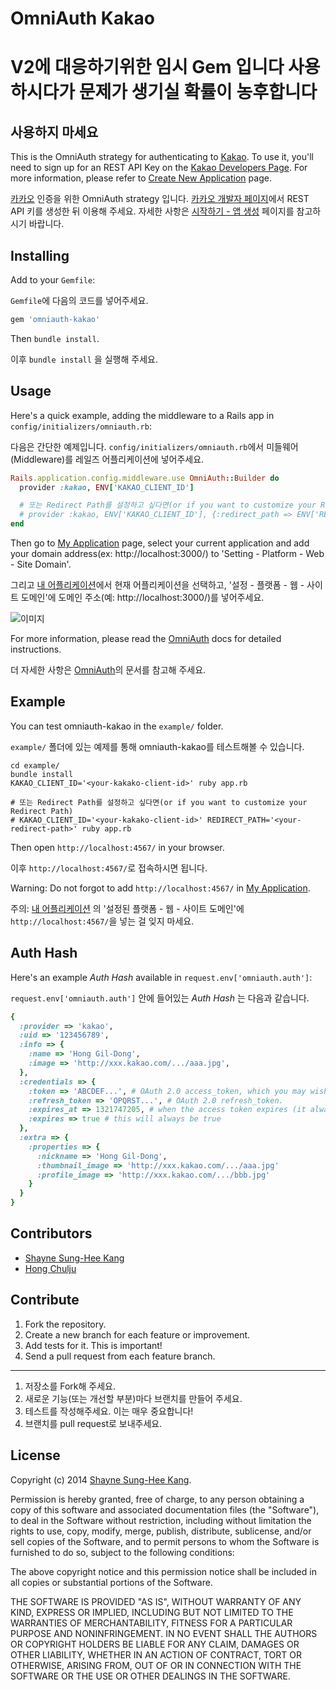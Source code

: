 # OmniAuth Kakao

# V2에 대응하기위한 임시 Gem 입니다 사용하시다가 문제가 생기실 확률이 농후합니다
## 사용하지 마세요
This is the OmniAuth strategy for authenticating to [Kakao](http://www.kakao.com/). To
use it, you'll need to sign up for an REST API Key on the [Kakao Developers Page](http://developers.kakao.com). For more information, please refer to [Create New Application](https://developers.kakao.com/docs/restapi#시작하기-앱-생성) page.

[카카오](http://www.kakao.com/) 인증을 위한 OmniAuth strategy 입니다. [카카오 개발자 페이지](http://developers.kakao.com)에서 REST API 키를 생성한 뒤 이용해 주세요. 자세한 사항은 [시작하기 - 앱 생성](https://developers.kakao.com/docs/restapi#시작하기-앱-생성) 페이지를 참고하시기 바랍니다.

## Installing

Add to your `Gemfile`:

`Gemfile`에 다음의 코드를 넣어주세요.

```ruby
gem 'omniauth-kakao'
```

Then `bundle install`.

이후 `bundle install` 을 실행해 주세요.

## Usage

Here's a quick example, adding the middleware to a Rails app in `config/initializers/omniauth.rb`:

다음은 간단한 예제입니다. `config/initializers/omniauth.rb`에서 미들웨어(Middleware)를 레일즈 어플리케이션에 넣어주세요.


```ruby
Rails.application.config.middleware.use OmniAuth::Builder do
  provider :kakao, ENV['KAKAO_CLIENT_ID']

  # 또는 Redirect Path를 설정하고 싶다면(or if you want to customize your Redirect Path)
  # provider :kakao, ENV['KAKAO_CLIENT_ID'], {:redirect_path => ENV['REDIRECT_PATH']}
end
```

Then go to [My Application](https://developers.kakao.com/apps) page, select your current application and add your domain address(ex: http://localhost:3000/) to  'Setting - Platform - Web - Site Domain'.

그리고 [내 어플리케이션](https://developers.kakao.com/apps)에서 현재 어플리케이션을 선택하고, '설정 - 플랫폼 - 웹 - 사이트 도메인'에  도메인 주소(예: http://localhost:3000/)를 넣어주세요.

![이미지](https://developers.kakao.com/assets/images/dashboard/dev_011.png)

For more information, please read the [OmniAuth](https://github.com/intridea/omniauth) docs for detailed instructions.

더 자세한 사항은 [OmniAuth](https://github.com/intridea/omniauth)의 문서를 참고해 주세요.

## Example

You can test omniauth-kakao in the `example/` folder.

`example/` 폴더에 있는 예제를 통해 omniauth-kakao를 테스트해볼 수 있습니다.

```
cd example/
bundle install
KAKAO_CLIENT_ID='<your-kakako-client-id>' ruby app.rb

# 또는 Redirect Path를 설정하고 싶다면(or if you want to customize your Redirect Path)
# KAKAO_CLIENT_ID='<your-kakako-client-id>' REDIRECT_PATH='<your-redirect-path>' ruby app.rb
```

Then open `http://localhost:4567/` in your browser.

이후 `http://localhost:4567/`로 접속하시면 됩니다.

Warning: Do not forgot to add `http://localhost:4567/` in [My Application](https://developers.kakao.com/apps).

주의: [내 어플리케이션](https://developers.kakao.com/apps) 의 '설정된 플랫폼 - 웹 - 사이트 도메인'에 `http://localhost:4567/`을 넣는 걸 잊지 마세요.

## Auth Hash

Here's an example *Auth Hash* available in `request.env['omniauth.auth']`:

`request.env['omniauth.auth']` 안에 들어있는 *Auth Hash* 는 다음과 같습니다.

```ruby
{
  :provider => 'kakao',
  :uid => '123456789',
  :info => {
    :name => 'Hong Gil-Dong',
    :image => 'http://xxx.kakao.com/.../aaa.jpg',
  },
  :credentials => {
    :token => 'ABCDEF...', # OAuth 2.0 access_token, which you may wish to store.
    :refresh_token => 'OPQRST...', # OAuth 2.0 refresh_token.
    :expires_at => 1321747205, # when the access token expires (it always will)
    :expires => true # this will always be true
  },
  :extra => {
    :properties => {
      :nickname => 'Hong Gil-Dong',
      :thumbnail_image => 'http://xxx.kakao.com/.../aaa.jpg'
      :profile_image => 'http://xxx.kakao.com/.../bbb.jpg'
    }
  }
}
```

## Contributors
* [Shayne Sung-Hee Kang](https://github.com/shaynekang)
* [Hong Chulju](https://github.com/fegs)

## Contribute

1. Fork the repository.
1. Create a new branch for each feature or improvement.
1. Add tests for it. This is important!
1. Send a pull request from each feature branch.

***

1. 저장소를 Fork해 주세요.
1. 새로운 기능(또는 개선할 부분)마다 브랜치를 만들어 주세요.
1. 테스트를 작성해주세요. 이는 매우 중요합니다!
1. 브랜치를 pull request로 보내주세요.


## License

Copyright (c) 2014 [Shayne Sung-Hee Kang](http://medium.com/@shaynekang).

Permission is hereby granted, free of charge, to any person obtaining a copy of this software and associated documentation files (the "Software"), to deal in the Software without restriction, including without limitation the rights to use, copy, modify, merge, publish, distribute, sublicense, and/or sell copies of the Software, and to permit persons to whom the Software is furnished to do so, subject to the following conditions:

The above copyright notice and this permission notice shall be included in all copies or substantial portions of the Software.

THE SOFTWARE IS PROVIDED "AS IS", WITHOUT WARRANTY OF ANY KIND, EXPRESS OR IMPLIED, INCLUDING BUT NOT LIMITED TO THE WARRANTIES OF MERCHANTABILITY, FITNESS FOR A PARTICULAR PURPOSE AND NONINFRINGEMENT. IN NO EVENT SHALL THE AUTHORS OR COPYRIGHT HOLDERS BE LIABLE FOR ANY CLAIM, DAMAGES OR OTHER LIABILITY, WHETHER IN AN ACTION OF CONTRACT, TORT OR OTHERWISE, ARISING FROM, OUT OF OR IN CONNECTION WITH THE SOFTWARE OR THE USE OR OTHER DEALINGS IN THE SOFTWARE.
